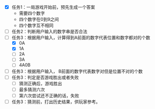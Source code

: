  - [x] 任务1：一局游戏开始前，预先生成一个答案
    * 需要四个数字
    * 四个数字在0到9之间
    * 四个数字互不相同
 - [ ] 任务2：判断用户输入的数字串是否合法
 - [ ] 任务3：根据用户输入，计算得到A前面的数字代表位置和数字都对的个数
    - [x] 0A
    - [x] 1A
    - [ ] 2A
    - [ ] 3A
    - [ ] 4A0B
 - [ ] 任务3：根据用户输入， B前面的数字代表数字对但是位置不对的个数
 - [ ] 任务3：判定是否游戏胜出或者失败
    - [ ] 猜测正确后，游戏胜出
    - [ ] 最多猜测六次
    - [ ] 第六次尝试还不正确的话，失败
 - [ ] 任务3：猜测前，打出历史结果，供玩家参考。